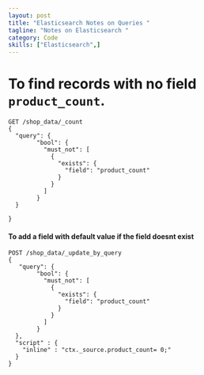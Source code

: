 ```yaml
---
layout: post
title: "Elasticsearch Notes on Queries "
tagline: "Notes on Elasticsearch "
category: Code
skills: ["Elasticsearch",]
---
```



# To find records with no field `product_count`.
```
GET /shop_data/_count
{
  "query": {
        "bool": {
          "must_not": [
            {
              "exists": {
                "field": "product_count"
              }
            }
          ]
        }
  }

}
```

#### To add a field with default value if the field doesnt exist

```
POST /shop_data/_update_by_query
{
   "query": {
        "bool": {
          "must_not": [
            {
              "exists": {
                "field": "product_count"
              }
            }
          ]
        }
  },
  "script" : {
    "inline" : "ctx._source.product_count= 0;"
  }
}
```
